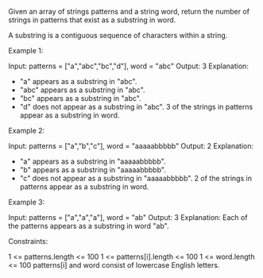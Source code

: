 Given an array of strings patterns and a string word, return the number of
strings in patterns that exist as a substring in word.

A substring is a contiguous sequence of characters within a string.


Example 1:


Input: patterns = ["a","abc","bc","d"], word = "abc"
Output: 3
Explanation:
- "a" appears as a substring in "abc".
- "abc" appears as a substring in "abc".
- "bc" appears as a substring in "abc".
- "d" does not appear as a substring in "abc".
3 of the strings in patterns appear as a substring in word.


Example 2:


Input: patterns = ["a","b","c"], word = "aaaaabbbbb"
Output: 2
Explanation:
- "a" appears as a substring in "aaaaabbbbb".
- "b" appears as a substring in "aaaaabbbbb".
- "c" does not appear as a substring in "aaaaabbbbb".
2 of the strings in patterns appear as a substring in word.


Example 3:


Input: patterns = ["a","a","a"], word = "ab"
Output: 3
Explanation: Each of the patterns appears as a substring in word "ab".



Constraints:


1 <= patterns.length <= 100
1 <= patterns[i].length <= 100
1 <= word.length <= 100
patterns[i] and word consist of lowercase English letters.




